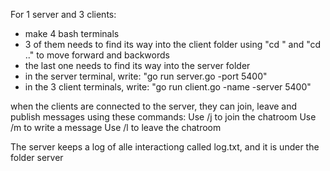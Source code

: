 For 1 server and 3 clients:
- make 4 bash terminals
- 3 of them needs to find its way into the client folder using "cd <something>" and "cd .." to move forward and backwords
- the last one needs to find its way into the server folder
- in the server terminal, write: "go run server.go -port 5400"
- in the 3 client terminals, write: "go run client.go -name <name> -server 5400"

when the clients are connected to the server, they can join, leave and publish messages using these commands:
	Use /j to join the chatroom
	Use /m <your message> to write a message
	Use /l to leave the chatroom

The server keeps a log of alle interactiong called log.txt, and it is under the folder server


